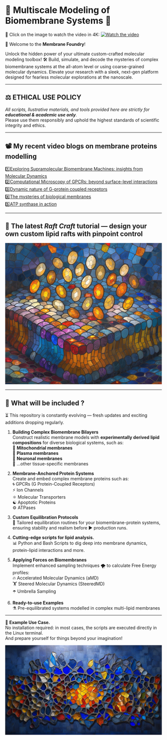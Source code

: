 # 🔷 Multiscale Modeling of Biomembrane Systems 🔷 

🎥 Click on the image to watch the video in 4K: 
[![Watch the video](https://img.youtube.com/vi/qgFmRrF_M9k/maxresdefault.jpg)](https://www.youtube.com/watch?v=qgFmRrF_M9k)

👑 Welcome to the **Membrane Foundry**!

Unlock the hidden power of your ultimate custom-crafted molecular modeling toolbox! 🛠️
Build, simulate, and decode the mysteries of complex biomembrane systems at the all-atom level or using coarse-grained molecular dynamics. Elevate your research with a sleek, next-gen platform designed for fearless molecular explorations at the nanoscale.


---

## ⚖️ ETHICAL USE POLICY

_All scripts, llustrative materials, and tools provided here are strictly for **educational & academic use only**._  
Please use them responsibly and uphold the highest standards of scientific integrity and ethics.  

---

## 📽️ My recent video blogs on membrane proteins modelling

1️⃣[Exploring Supramolecular Biomembrane Machines: insights from Molecular Dynamics](https://www.linkedin.com/pulse/exploring-supramolecular-biomembrane-machines-insights-gleb-novikov-b0nxe/?trackingId=apAbfz3rTyyBr77sc30CNA%3D%3D)  
2️⃣[Computational Microscopy of GPCRs: beyond surface-level interactions](https://www.linkedin.com/pulse/computational-microscopy-gpcr-activation-beyond-gleb-novikov-y5rwe/?trackingId=apAbfz3rTyyBr77sc30CNA%3D%3D)  
3️⃣[Dynamic nature of G-protein coupled receptors](https://www.linkedin.com/pulse/dynamic-nature-g-protein-coupled-receptors-gleb-novikov-nqife/?trackingId=cF91wcgOQROa8aNq3cYnog%3D%3D)  
4️⃣[The mysteries of biological membranes](https://www.linkedin.com/pulse/mysteries-biological-membranes-gleb-novikov-aqbve/?trackingId=cF91wcgOQROa8aNq3cYnog%3D%3D)  
5️⃣[ATP synthase in action](https://www.linkedin.com/pulse/atp-synthase-action-gleb-novikov-nkxhe/?trackingId=E7O4HNQBQ8ecLOVouhXjlw%3D%3D) 


---

## 💎 The latest *Raft Craft* tutorial — design your own custom lipid rafts with pinpoint control

<p align="center">
  <img src="https://github.com/TheVisualHub/VisualFactory/raw/4f331f06a9b8c9696d521f855a5ca2da870538f7/assets/raftcraft_logo2.jpg" alt="RaftCraft Logo">
</p>

---


## 🚀 What will be included ?

⏳ This repository is constantly evolving — fresh updates and exciting additions dropping regularly.

1. **Building Complex Biomembrane Bilayers**  
   Construct realistic membrane models with **experimentally derived lipid compositions** for diverse biological systems, such as:  
     🔋 **Mitochondrial membranes**  
     🧫 **Plasma membranes**  
     🧠 **Neuronal membranes**  
     🧱 …other tissue-specific membranes

2. **Membrane-Anchored Protein Systems**  
   Create and embed complex membrane proteins such as:  
     🌀 GPCRs (G Protein-Coupled Receptors)  
     ⚡ Ion Channels  
     ⚛️ Molecular Transporters  
     ☯️ Apoptotic Proteins  
     ⚙️ ATPases 

3. **Custom Equilibration Protocols**  
   🔧 Tailored equilibration routines for your biomembrane-protein systems, ensuring stability and realism before ▶️ production runs.  

4. **Cutting-edge scripts for lipid analysis.**  
   📊 Python and Bash Scripts to dig deep into membrane dynamics, protein-lipid interactions and more.  

5. **Applying Forces on Biomembranes**  
   Implement enhanced sampling techniques 🌪️  to calculate Free Energy profiles:  
     🔥 Accelerated Molecular Dynamics (aMD)  
     🏋️ Steered Molecular Dynamics (SteeredMD)  
     ☂️ Umbrella Sampling  

6. **Ready-to-use Examples**  
   ⚗️ Pre-equilibrated systems modelled in complex multi-lipid membranes

---

💠 **Example Use Case.**   
No installation required: in most cases, the scripts are executed directly in the Linux terminal.  
And prepare yourself for things beyond your imagination!

![embranefoundry_logo1](https://github.com/TheVisualHub/VisualFactory/blob/515274370914e1648776946c67e5a60b42da65e4/assets/embranefoundry_logo2.jpg)

